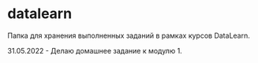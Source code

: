 # datalearn
Папка для хранения выполненных заданий в рамках курсов DataLearn.

31.05.2022 - Делаю домашнее задание к модулю 1.
